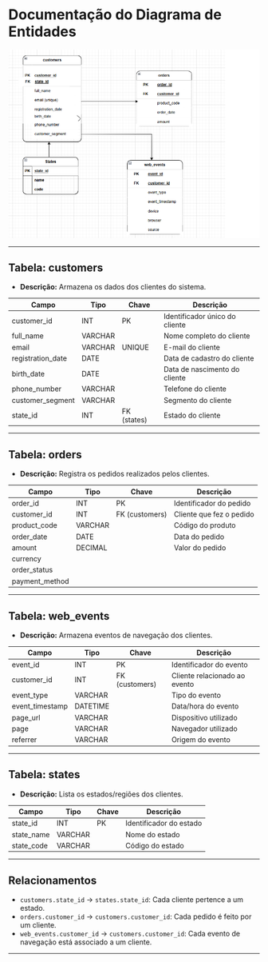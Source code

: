 # Documentação do Diagrama de Entidades

![Diagrama de Entidades](docs/diagrama-entidades.png)

---

## Tabela: customers

- **Descrição:** Armazena os dados dos clientes do sistema.

| Campo             | Tipo         | Chave         | Descrição                        |
|-------------------|--------------|---------------|----------------------------------|
| customer_id       | INT          | PK            | Identificador único do cliente   |
| full_name         | VARCHAR      |               | Nome completo do cliente         |
| email             | VARCHAR      | UNIQUE        | E-mail do cliente                |
| registration_date | DATE         |               | Data de cadastro do cliente      |
| birth_date        | DATE         |               | Data de nascimento do cliente    |
| phone_number      | VARCHAR      |               | Telefone do cliente              |
| customer_segment  | VARCHAR      |               | Segmento do cliente              |
| state_id          | INT          | FK (states)   | Estado do cliente                |

---

## Tabela: orders

- **Descrição:** Registra os pedidos realizados pelos clientes.

| Campo          | Tipo     | Chave         | Descrição                          |
|----------------|----------|---------------|------------------------------------|
| order_id       | INT      | PK            | Identificador do pedido            |
| customer_id    | INT      | FK (customers)| Cliente que fez o pedido           |
| product_code   | VARCHAR  |               | Código do produto                  |
| order_date     | DATE     |               | Data do pedido                     |
| amount         | DECIMAL  |               | Valor do pedido                    |
| currency       |
| order_status   |
| payment_method |
---

## Tabela: web_events

- **Descrição:** Armazena eventos de navegação dos clientes.

| Campo          | Tipo     | Chave         | Descrição                          |
|----------------|----------|---------------|------------------------------------|
| event_id       | INT      | PK            | Identificador do evento            |
| customer_id    | INT      | FK (customers)| Cliente relacionado ao evento      |
| event_type     | VARCHAR  |               | Tipo do evento                     |
| event_timestamp| DATETIME |               | Data/hora do evento                |
| page_url       | VARCHAR  |               | Dispositivo utilizado              |
| page           | VARCHAR  |               | Navegador utilizado                |
| referrer       | VARCHAR  |               | Origem do evento                   |

---

## Tabela: states

- **Descrição:** Lista os estados/regiões dos clientes.

| Campo      | Tipo     | Chave | Descrição                |
|------------|----------|-------|--------------------------|
| state_id   | INT      | PK    | Identificador do estado  |
| state_name | VARCHAR  |       | Nome do estado           |
| state_code | VARCHAR  |       | Código do estado         |

---

## Relacionamentos

- `customers.state_id` → `states.state_id`: Cada cliente pertence a um estado.
- `orders.customer_id` → `customers.customer_id`: Cada pedido é feito por um cliente.
- `web_events.customer_id` → `customers.customer_id`: Cada evento de navegação está associado a um cliente.

---

